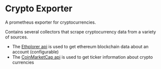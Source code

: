 # Crypto Exporter

A prometheus exporter for cryptocurrencies.

Contains several collectors that scrape cryptocurrency data from a variety of sources.

 * The [Ethplorer api](https://github.com/EverexIO/Ethplorer/wiki/Ethplorer-API) is used to get ethereum blockchain data about an account (configurable)
 * The [CoinMarketCap api](https://coinmarketcap.com/api/) is used to get ticker information about crypto currencies


